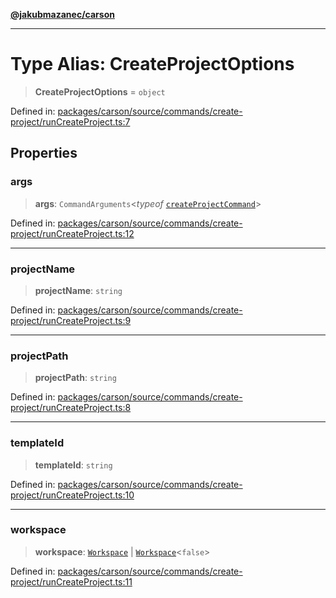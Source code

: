 [**@jakubmazanec/carson**](../README.md)

---

# Type Alias: CreateProjectOptions

> **CreateProjectOptions** = `object`

Defined in:
[packages/carson/source/commands/create-project/runCreateProject.ts:7](https://github.com/jakubmazanec/tools/blob/d956cf350ae3e6bad1df754a19dfbabb088c1451/packages/carson/source/commands/create-project/runCreateProject.ts#L7)

## Properties

### args

> **args**: `CommandArguments`\<_typeof_
> [`createProjectCommand`](../variables/createProjectCommand.md)\>

Defined in:
[packages/carson/source/commands/create-project/runCreateProject.ts:12](https://github.com/jakubmazanec/tools/blob/d956cf350ae3e6bad1df754a19dfbabb088c1451/packages/carson/source/commands/create-project/runCreateProject.ts#L12)

---

### projectName

> **projectName**: `string`

Defined in:
[packages/carson/source/commands/create-project/runCreateProject.ts:9](https://github.com/jakubmazanec/tools/blob/d956cf350ae3e6bad1df754a19dfbabb088c1451/packages/carson/source/commands/create-project/runCreateProject.ts#L9)

---

### projectPath

> **projectPath**: `string`

Defined in:
[packages/carson/source/commands/create-project/runCreateProject.ts:8](https://github.com/jakubmazanec/tools/blob/d956cf350ae3e6bad1df754a19dfbabb088c1451/packages/carson/source/commands/create-project/runCreateProject.ts#L8)

---

### templateId

> **templateId**: `string`

Defined in:
[packages/carson/source/commands/create-project/runCreateProject.ts:10](https://github.com/jakubmazanec/tools/blob/d956cf350ae3e6bad1df754a19dfbabb088c1451/packages/carson/source/commands/create-project/runCreateProject.ts#L10)

---

### workspace

> **workspace**: [`Workspace`](../classes/Workspace.md) \|
> [`Workspace`](../classes/Workspace.md)\<`false`\>

Defined in:
[packages/carson/source/commands/create-project/runCreateProject.ts:11](https://github.com/jakubmazanec/tools/blob/d956cf350ae3e6bad1df754a19dfbabb088c1451/packages/carson/source/commands/create-project/runCreateProject.ts#L11)
